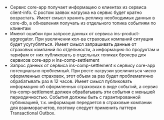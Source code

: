 * Сервис core-app получает информацию о клиентах из сервиса client-info. С ростом заявок нагрузка на сервис будет кратно возрастать. Имеет смысл хранить реплику необходимых данных в core-db, а обновления получать из отдельного топика событиям по клиентам
* Имеют ошибки при запросе данных от сервиса ins-product-aggregator. При увеличении кол-ва страховых компаний ситуация будет усугубляться. Имеет смысл запрашивать данные от страховых компаний по отдельности, а информацию по продуктам и тарифам от них публиковать в отдельных топиках брокера для сервисов core-app и ins-comp-settlement
* Запрос данных от сервиса ins-comp-settlement к сервису core-app потенциально проблемный. При росте нагрузки увеличиться число оформленных страховок, этот объем за раз будет проблематично обрабатывать раз в 12 часов. Имеет смысл публиковать информацию об оформленных страховках в виде событий, а сервис ins-comp-settlement должен обрабатывать эти события с меньшей периодичностью. События должны быть с гарантированной публикацией, т.к. информация передается в страховые компании для взаиморасчетов, поэтому следует применить паттерн Transactional Outbox.